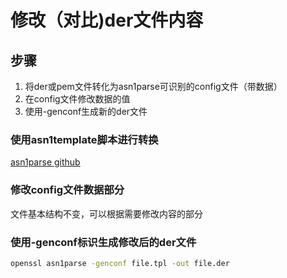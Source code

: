 # 修改（对比)der文件内容

## 步骤

1. 将der或pem文件转化为asn1parse可识别的config文件（带数据）
2. 在config文件修改数据的值
3. 使用-genconf生成新的der文件

### 使用asn1template脚本进行转换

[asn1parse github](https://github.com/wllm-rbnt/asn1template)

### 修改config文件数据部分

文件基本结构不变，可以根据需要修改内容的部分

### 使用-genconf标识生成修改后的der文件

```bash
openssl asn1parse -genconf file.tpl -out file.der
```
